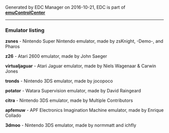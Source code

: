 Generated by EDC Manager on 2016-10-21, EDC is part of [**emuControlCenter**](https://github.com/PhoenixInteractiveNL/emuControlCenter/wiki)
***
### Emulator listing

**zsnes** - Nintendo Super Nintendo emulator, made by zsKnight, -Demo-, and Pharos

**z26** - Atari 2600 emulator, made by John Saeger

**virtualjaguar** - Atari Jaguar emulator, made by Niels Wagenaar & Carwin Jones

**tronds** - Nintendo 3DS emulator, made by jocopoco

**potator** - Watara Supervision emulator, made by David Raingeard

**citra** - Nintendo 3DS emulator, made by Multiple Contributors

**apfemuw** - APF Electronics Imagination Machine emulator, made by Enrique Collado

**3dmoo** - Nintendo 3DS emulator, made by normmatt and ichfly

